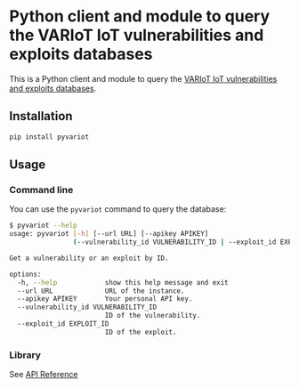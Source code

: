 # Python client and module to query the VARIoT IoT vulnerabilities and exploits databases

This is a Python client and module to query the [VARIoT IoT vulnerabilities and exploits databases](https://www.variotdbs.pl/api/).

## Installation

```bash
pip install pyvariot
```

## Usage

### Command line

You can use the `pyvariot` command to query the database:

```bash
$ pyvariot --help
usage: pyvariot [-h] [--url URL] [--apikey APIKEY]
                (--vulnerability_id VULNERABILITY_ID | --exploit_id EXPLOIT_ID)

Get a vulnerability or an exploit by ID.

options:
  -h, --help            show this help message and exit
  --url URL             URL of the instance.
  --apikey APIKEY       Your personal API key.
  --vulnerability_id VULNERABILITY_ID
                        ID of the vulnerability.
  --exploit_id EXPLOIT_ID
                        ID of the exploit.

```

### Library

See [API Reference](https://pyvariot.readthedocs.io/en/latest/api_reference.html)
